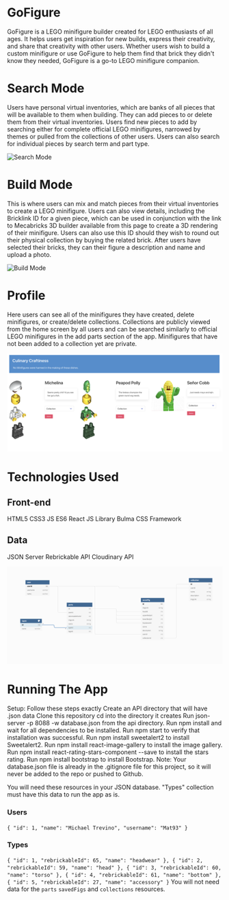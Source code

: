 # GoFigure
GoFigure is a LEGO minifigure builder created for LEGO enthusiasts of all ages. It helps users get inspiration for new builds, express their creativity, and share that creativity with other users. Whether users wish to build a custom minifigure or use GoFigure to help them find that brick they didn't know they needed, GoFigure is a go-to LEGO minifigure companion.

# Search Mode
Users have personal virtual inventories, which are banks of all pieces that will be available to them when building. They can add pieces to or delete them from their virtual inventories. Users find new pieces to add by searching either for complete official LEGO minifigures, narrowed by themes or pulled from the collections of other users. Users can also search for individual pieces by search term and part type.

![Search Mode](/public/images/Search.gif)

# Build Mode
This is where users can mix and match pieces from their virtual inventories to create a LEGO minifigure. Users can also view details, including the Bricklink ID for a given piece, which can be used in conjunction with the link to Mecabricks 3D builder available from this page to create a 3D rendering of their minifigure. Users can also use this ID should they wish to round out their physical collection by buying the related brick. After users have selected their bricks, they can their figure a description and name and upload a photo.

![Build Mode](/public/images/FigBuilder.gif)

# Profile
Here users can see all of the minifigures they have created, delete minifigures, or create/delete collections. Collections are publicly viewed from the home screen by all users and can be searched similarly to official LEGO minifigures in the add parts section of the app. Minifigures that have not been added to a collection yet are private.

![Profile](/public/images/ProfilePage.png)

# Technologies Used

## Front-end
HTML5
CSS3
JS ES6
React JS Library
Bulma CSS Framework

## Data
JSON Server
Rebrickable API
Cloudinary API

![ERD](/public/images/GoFigureERD.png)

# Running The App

Setup: Follow these steps exactly
Create an API directory that will have .json data
Clone this repository
cd into the directory it creates
Run json-server -p 8088 -w database.json from the api directory.
Run npm install and wait for all dependencies to be installed.
Run npm start to verify that installation was successful.
Run npm install sweetalert2 to install Sweetalert2.
Run npm install react-image-gallery to install the image gallery.
Run npm install react-rating-stars-component --save to install the stars rating.
Run npm install bootstrap to install Bootstrap.
Note: Your database.json file is already in the .gitignore file for this project, so it will never be added to the repo or pushed to Github.

You will need these resources in your JSON database. "Types" collection must have this data to run the app as is.

### Users
`
    {
      "id": 1,
      "name": "Michael Trevino",
      "username": "Mat93"
    }
`

### Types
`
    {
      "id": 1,
      "rebrickableId": 65,
      "name": "headwear"
    },
    {
      "id": 2,
      "rebrickableId": 59,
      "name": "head"
    },
    {
      "id": 3,
      "rebrickableId": 60,
      "name": "torso"
    },
    {
      "id": 4,
      "rebrickableId": 61,
      "name": "bottom"
    },
    {
      "id": 5,
      "rebrickableId": 27,
      "name": "accessory"
    }
`
You will not need data for the `parts` `savedFigs` and `collections` resources.
